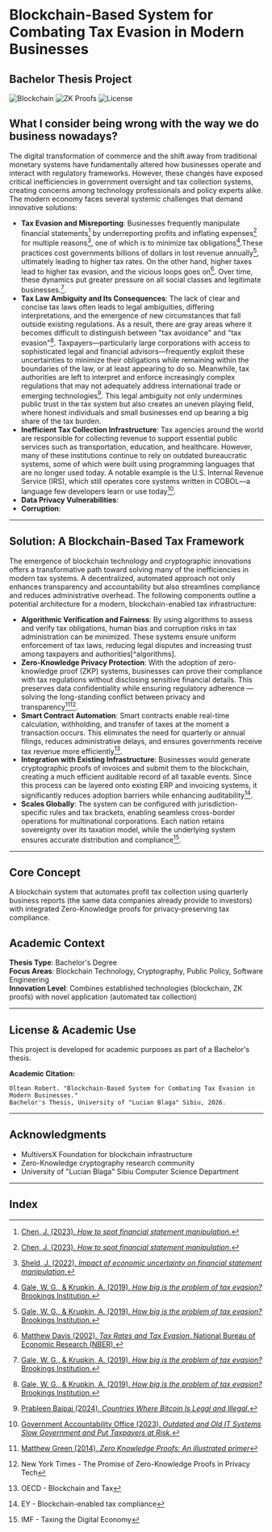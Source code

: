 # Blockchain-Based System for Combating Tax Evasion in Modern Businesses

## Bachelor Thesis Project

![Blockchain](https://img.shields.io/badge/Blockchain-MultiversX-blue)
![ZK Proofs](https://img.shields.io/badge/Privacy-Zero%20Knowledge-green)
![License](https://img.shields.io/badge/License-Academic-orange)

## What I consider being wrong with the way we do business nowadays?

The digital transformation of commerce and the shift away from traditional monetary systems have fundamentally altered how businesses operate and interact with regulatory frameworks. However, these changes have exposed critical inefficiencies in government oversight and tax collection systems, creating concerns among technology professionals and policy experts alike.
The modern economy faces several systemic challenges that demand innovative solutions:

- **Tax Evasion and Misreporting**: Businesses frequently manipulate financial statements[^investopedia] by underreporting profits and inflating expenses[^investopedia] for multiple reasons[^jsheld], one of which is to minimize tax obligations[^brookings].These practices cost governments billions of dollars in lost revenue annually[^brookings], ultimately leading to higher tax rates. On the other hand, higher taxes lead to higher tax evasion, and the vicious loops goes on[^nber]. Over time, these dynamics put greater pressure on all social classes and legitimate businesses.[^brookings].
- **Tax Law Ambiguity and Its Consequences**: The lack of clear and concise tax laws often leads to legal ambiguities, differing interpretations, and the emergence of new circumstances that fall outside existing regulations. As a result, there are gray areas where it becomes difficult to distinguish between "tax avoidance" and "tax evasion"[^brookings]. Taxpayers—particularly large corporations with access to sophisticated legal and financial advisors—frequently exploit these uncertainties to minimize their obligations while remaining within the boundaries of the law, or at least appearing to do so. Meanwhile, tax authorities are left to interpret and enforce increasingly complex regulations that may not adequately address international trade or emerging technologies[^illegal-btc]. This legal ambiguity not only undermines public trust in the tax system but also creates an uneven playing field, where honest individuals and small businesses end up bearing a big share of the tax burden.
- **Inefficient Tax Collection Infrastructure**: Tax agencies around the world are responsible for collecting revenue to support essential public services such as transportation, education, and healthcare. However, many of these institutions continue to rely on outdated bureaucratic systems, some of which were built using programming languages that are no longer used today. A notable example is the U.S. Internal Revenue Service (IRS), which still operates core systems written in COBOL—a language few developers learn or use today[^gao].
- **Data Privacy Vulnerabilities**:
- **Corruption**:

---

## Solution: A Blockchain-Based Tax Framework

The emergence of blockchain technology and cryptographic innovations offers a transformative path toward solving many of the inefficiencies in modern tax systems. A decentralized, automated approach not only enhances transparency and accountability but also streamlines compliance and reduces administrative overhead. The following components outline a potential architecture for a modern, blockchain-enabled tax infrastructure:

- **Algorithmic Verification and Fairness**: By using algorithms to assess and verify tax obligations, human bias and corruption risks in tax administration can be minimized. These systems ensure uniform enforcement of tax laws, reducing legal disputes and increasing trust among taxpayers and authorities[^algorithms].
- **Zero-Knowledge Privacy Protection**: With the adoption of zero-knowledge proof (ZKP) systems, businesses can prove their compliance with tax regulations without disclosing sensitive financial details. This preserves data confidentiality while ensuring regulatory adherence — solving the long-standing conflict between privacy and transparency[^zkp-paper][^zkp-nyt].
- **Smart Contract Automation**: Smart contracts enable real-time calculation, withholding, and transfer of taxes at the moment a transaction occurs. This eliminates the need for quarterly or annual filings, reduces administrative delays, and ensures governments receive tax revenue more efficiently[^smart-tax].
- **Integration with Existing Infrastructure**: Businesses would generate cryptographic proofs of invoices and submit them to the blockchain, creating a much efficient auditable record of all taxable events. Since this process can be layered onto existing ERP and invoicing systems, it significantly reduces adoption barriers while enhancing auditability[^blockchain-invoice].
- **Scales Globally**: The system can be configured with jurisdiction-specific rules and tax brackets, enabling seamless cross-border operations for multinational corporations. Each nation retains sovereignty over its taxation model, while the underlying system ensures accurate distribution and compliance[^imf-digital-tax].

---

## Core Concept

A blockchain system that automates profit tax collection using quarterly business reports (the same data companies already provide to investors) with integrated Zero-Knowledge proofs for privacy-preserving tax compliance.

## Academic Context

**Thesis Type**: Bachelor's Degree  
**Focus Areas**: Blockchain Technology, Cryptography, Public Policy, Software Engineering  
**Innovation Level**: Combines established technologies (blockchain, ZK proofs) with novel application (automated tax collection)

---

## License & Academic Use

This project is developed for academic purposes as part of a Bachelor's thesis.

**Academic Citation:**

```
Oltean Robert. "Blockchain-Based System for Combating Tax Evasion in Modern Businesses."
Bachelor's Thesis, University of "Lucian Blaga" Sibiu, 2026.
```

---

## Acknowledgments

- MultiversX Foundation for blockchain infrastructure
- Zero-Knowledge cryptography research community
- University of "Lucian Blaga" Sibiu Computer Science Department

---

## Index

[^investopedia]: [Chen, J. (2023). _How to spot financial statement manipulation_.](https://www.investopedia.com/articles/fundamental-analysis/financial-statement-manipulation.asp)
[^jsheld]: [Sheld, J. (2022). _Impact of economic uncertainty on financial statement manipulation_.](https://www.jsheld.com/insights/articles/impact-of-economic-uncertainty-on-financial-statement-manipulation)
[^brookings]: [Gale, W. G., & Krupkin, A. (2019). _How big is the problem of tax evasion?_ Brookings Institution.](https://www.brookings.edu/articles/how-big-is-the-problem-of-tax-evasion/)
[^nber]: [Matthew Davis (2002). _Tax Rates and Tax Evasion_. National Bureau of Economic Research (NBER).](https://www.nber.org/digest/feb02/tax-rates-and-tax-evasion)
[^gao]: [Government Accountability Office (2023). _Outdated and Old IT Systems Slow Government and Put Taxpayers at Risk_.](https://www.gao.gov/blog/outdated-and-old-it-systems-slow-government-and-put-taxpayers-risk)
[^illegal-btc]: [Prableen Bajpai (2024). _Countries Where Bitcoin Is Legal and Illegal_.](https://www.investopedia.com/articles/forex/041515/countries-where-bitcoin-legal-illegal.asp)
[^zkp-paper]: [Matthew Green (2014). _Zero Knowledge Proofs: An illustrated primer_](https://blog.cryptographyengineering.com/2014/11/27/zero-knowledge-proofs-illustrated-primer/)
[^zkp-nyt]: New York Times - The Promise of Zero-Knowledge Proofs in Privacy Tech
[^smart-tax]: OECD - Blockchain and Tax
[^blockchain-invoice]: EY - Blockchain-enabled tax compliance
[^imf-digital-tax]: IMF - Taxing the Digital Economy
